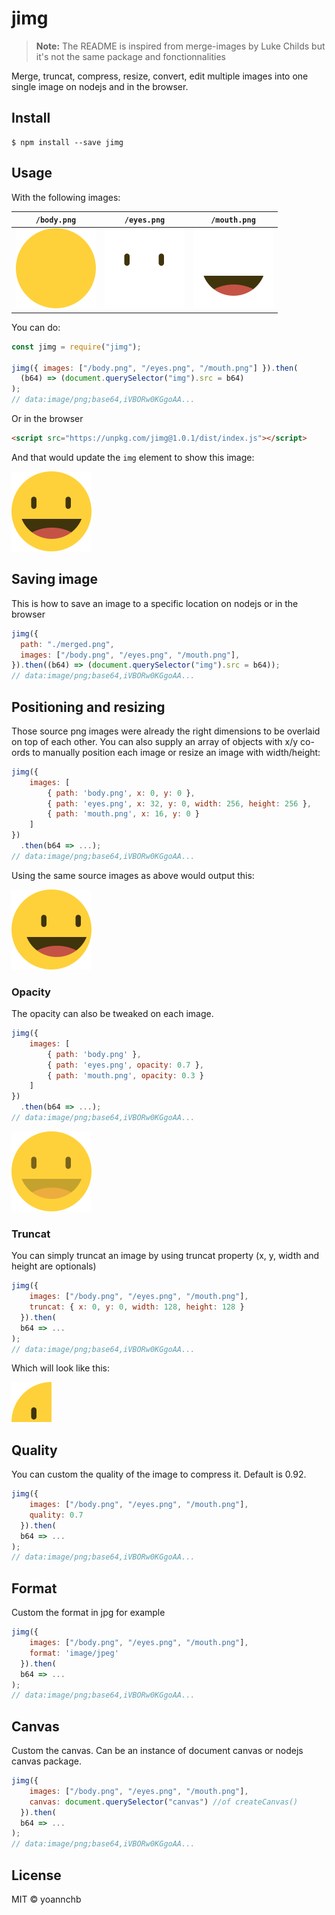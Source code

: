 # jimg

> **Note:** The README is inspired from merge-images by Luke Childs but it's not the same package and fonctionnalities

Merge, truncat, compress, resize, convert, edit multiple images into one single image on nodejs and in the browser.

## Install

```
$ npm install --save jimg
```

## Usage

With the following images:

| `/body.png`                               | `/eyes.png`                               | `/mouth.png`                               |
| ----------------------------------------- | ----------------------------------------- | ------------------------------------------ |
| <img src="./assets/body.png" width="128"> | <img src="./assets/eyes.png" width="128"> | <img src="./assets/mouth.png" width="128"> |

You can do:

```js
const jimg = require("jimg");

jimg({ images: ["/body.png", "/eyes.png", "/mouth.png"] }).then(
  (b64) => (document.querySelector("img").src = b64)
);
// data:image/png;base64,iVBORw0KGgoAA...
```

Or in the browser

```html
<script src="https://unpkg.com/jimg@1.0.1/dist/index.js"></script>
```

And that would update the `img` element to show this image:

<img src="./assets/face.png" width="128">

## Saving image

This is how to save an image to a specific location on nodejs or in the browser

```js
jimg({
  path: "./merged.png",
  images: ["/body.png", "/eyes.png", "/mouth.png"],
}).then((b64) => (document.querySelector("img").src = b64));
// data:image/png;base64,iVBORw0KGgoAA...
```

## Positioning and resizing

Those source png images were already the right dimensions to be overlaid on top of each other. You can also supply an array of objects with x/y co-ords to manually position each image or resize an image with width/height:

```js
jimg({
    images: [
        { path: 'body.png', x: 0, y: 0 },
        { path: 'eyes.png', x: 32, y: 0, width: 256, height: 256 },
        { path: 'mouth.png', x: 16, y: 0 }
    ]
})
  .then(b64 => ...);
// data:image/png;base64,iVBORw0KGgoAA...
```

Using the same source images as above would output this:

<img src="./assets/face-custom-positions.png" width="128">

### Opacity

The opacity can also be tweaked on each image.

```js
jimg({
    images: [
        { path: 'body.png' },
        { path: 'eyes.png', opacity: 0.7 },
        { path: 'mouth.png', opacity: 0.3 }
    ]
})
  .then(b64 => ...);
// data:image/png;base64,iVBORw0KGgoAA...
```

<img src="./assets/face-opacity.png" width="128">

### Truncat

You can simply truncat an image by using truncat property (x, y, width and height are optionals)

```js
jimg({
    images: ["/body.png", "/eyes.png", "/mouth.png"],
    truncat: { x: 0, y: 0, width: 128, height: 128 }
  }).then(
  b64 => ...
);
// data:image/png;base64,iVBORw0KGgoAA...
```

Which will look like this:

<img src="./assets/face-custom-dimension.png" width="64">

## Quality

You can custom the quality of the image to compress it. Default is 0.92.

```js
jimg({
    images: ["/body.png", "/eyes.png", "/mouth.png"],
    quality: 0.7
  }).then(
  b64 => ...
);
// data:image/png;base64,iVBORw0KGgoAA...
```

## Format

Custom the format in jpg for example

```js
jimg({
    images: ["/body.png", "/eyes.png", "/mouth.png"],
    format: 'image/jpeg'
  }).then(
  b64 => ...
);
// data:image/png;base64,iVBORw0KGgoAA...
```

## Canvas

Custom the canvas. Can be an instance of document canvas or nodejs canvas package.

```js
jimg({
    images: ["/body.png", "/eyes.png", "/mouth.png"],
    canvas: document.querySelector("canvas") //of createCanvas()
  }).then(
  b64 => ...
);
// data:image/png;base64,iVBORw0KGgoAA...
```

## License

MIT © yoannchb
